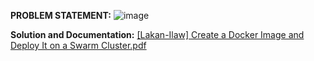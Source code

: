 **PROBLEM STATEMENT:**
![image](https://github.com/Lakan-Ilaw/ERCLI-PG-DO-Docker-Certified-Associate-DCA-Training/assets/134827117/33d43788-8db4-410b-90b3-980406938554)

**Solution and Documentation:**
[[Lakan-Ilaw] Create a Docker Image and Deploy It on a Swarm Cluster.pdf](https://github.com/Lakan-Ilaw/ERCLI-PG-DO-Docker-Certified-Associate-DCA-Training/files/15172583/Lakan-Ilaw.Create.a.Docker.Image.and.Deploy.It.on.a.Swarm.Cluster.pdf)
